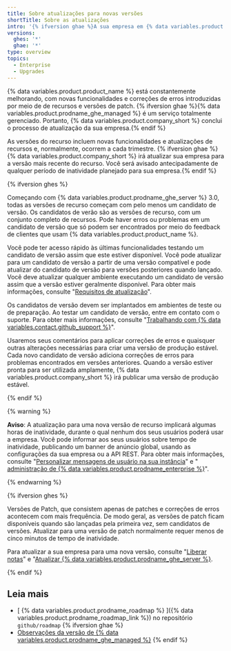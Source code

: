 ```yaml
---
title: Sobre atualizações para novas versões
shortTitle: Sobre as atualizações
intro: '{% ifversion ghae %}A sua empresa em {% data variables.product.product_name %} é atualizada com as últimas funcionalidades e correções de erros regularmente por {% data variables.product.company_short %}.{% else %}Você pode beneficiar-se de novas funcionalidades e correções de erros para {% data variables.product.product_name %} atualizando a sua empresa para uma versão recém-lançada.{% endif %}'
versions:
  ghes: '*'
  ghae: '*'
type: overview
topics:
  - Enterprise
  - Upgrades
---
```


{% data variables.product.product_name %} está constantemente melhorando, com novas funcionalidades e correções de erros introduzidas por meio de de recursos e versões de patch. {% ifversion ghae %}{% data variables.product.prodname_ghe_managed %} é um serviço totalmente gerenciado. Portanto, {% data variables.product.company_short %} conclui o processo de atualização da sua empresa.{% endif %}

As versões do recurso incluem novas funcionalidades e atualizações de recursos e, normalmente, ocorrem a cada trimestre. {% ifversion ghae %}{% data variables.product.company_short %} irá atualizar sua empresa para a versão mais recente do recurso. Você será avisado antecipadamente de qualquer período de inatividade planejado para sua empresa.{% endif %}

{% ifversion ghes %}

Começando com {% data variables.product.prodname_ghe_server %} 3.0, todas as versões de recurso começam com pelo menos um candidato de versão. Os candidatos de verão são as versões de recurso, com um conjunto completo de recursos. Pode haver erros ou problemas em um candidato de versão que só podem ser encontrados por meio do feedback de clientes que usam {% data variables.product.product_name %}.

Você pode ter acesso rápido às últimas funcionalidades testando um candidato de versão assim que este estiver disponível. Você pode atualizar para um candidato de versão a partir de uma versão compatível e pode atualizar do candidato de versão para versões posteriores quando lançado. Você deve atualizar qualquer ambiente executando um candidato de versão assim que a versão estiver geralmente disponível. Para obter mais informações, consulte "[Requisitos de atualização](/admin/enterprise-management/upgrade-requirements)".

Os candidatos de versão devem ser implantados em ambientes de teste ou de preparação. Ao testar um candidato de versão, entre em contato com o suporte. Para obter mais informações, consulte "[Trabalhando com {% data variables.contact.github_support %}](/admin/enterprise-support)".

Usaremos seus comentários para aplicar correções de erros e quaisquer outras alterações necessárias para criar uma versão de produção estável. Cada novo candidato de versão adiciona correções de erros para problemas encontrados em versões anteriores. Quando a versão estiver pronta para ser utilizada amplamente, {% data variables.product.company_short %} irá publicar uma versão de produção estável.

{% endif %}

{% warning %}

**Aviso**: A atualização para uma nova versão de recurso implicará algumas horas de inatividade, durante o qual nenhum dos seus usuários poderá usar a empresa. Você pode informar aos seus usuários sobre tempo de inatividade, publicando um banner de anúncio global, usando as configurações da sua empresa ou a API REST. Para obter mais informações, consulte "[Personalizar mensagens de usuário na sua instância](/admin/user-management/customizing-user-messages-on-your-instance#creating-a-global-announcement-banner)" e "[ administração de {% data variables.product.prodname_enterprise %}](/rest/reference/enterprise-admin#announcements)".

{% endwarning %}

{% ifversion ghes %}

Versões de Patch, que consistem apenas de patches e correções de erros acontecem com mais frequência. De modo geral, as versões de patch ficam disponíveis quando são lançadas pela primeira vez, sem candidatos de versões. Atualizar para uma versão de patch normalmente requer menos de cinco minutos de tempo de inatividade.

Para atualizar a sua empresa para uma nova versão, consulte "[Liberar notas](/enterprise-server/admin/release-notes)" e "[Atualizar {% data variables.product.prodname_ghe_server %}](/admin/enterprise-management/upgrading-github-enterprise-server).

{% endif %}

## Leia mais

- [ {% data variables.product.prodname_roadmap %} ]({% data variables.product.prodname_roadmap_link %}) no repositório `github/roadmap` {% ifversion ghae %}
- [ Observações da versão de {% data variables.product.prodname_ghe_managed %}](/admin/release-notes)
{% endif %}
